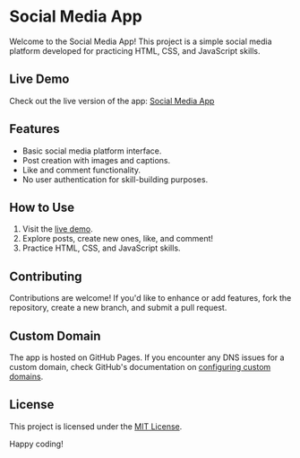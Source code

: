 # Social Media App

Welcome to the Social Media App! This project is a simple social media platform developed for practicing HTML, CSS, and JavaScript skills.

## Live Demo
Check out the live version of the app: [Social Media App](https://merndevtinkal.github.io/Social-Media/)

## Features
- Basic social media platform interface.
- Post creation with images and captions.
- Like and comment functionality.
- No user authentication for skill-building purposes.

## How to Use
1. Visit the [live demo](https://merndevtinkal.github.io/Social-Media/).
2. Explore posts, create new ones, like, and comment!
3. Practice HTML, CSS, and JavaScript skills.

## Contributing
Contributions are welcome! If you'd like to enhance or add features, fork the repository, create a new branch, and submit a pull request.

## Custom Domain
The app is hosted on GitHub Pages. If you encounter any DNS issues for a custom domain, check GitHub's documentation on [configuring custom domains](https://docs.github.com/en/pages/configuring-a-custom-domain-for-your-github-pages-site).

## License
This project is licensed under the [MIT License](LICENSE).

Happy coding!
